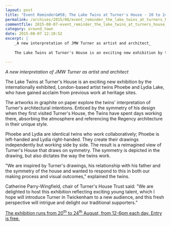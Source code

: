 ```yaml
---
layout: post
title: "Event Reminder&#58; The Lake Twins at Turner's House - 20 to 24 August 2015"
permalink: /archives/2015/08/event_reminder_the_lake_twins_at_turners_house_20.html
commentfile: 2015-08-07-event_reminder_the_lake_twins_at_turners_house_20
category: around_town
date: 2015-08-07 12:10:52
excerpt: |
    _A new interpretation of JMW Turner as artist and architect_
    
    The Lake Twins at Turner's House is an exciting new exhibition by the internationally exhibited, London-based artist twins Phoebe and Lydia Lake, who have gained acclaim from previous work at heritage sites.

---
```


*A new interpretation of JMW Turner as artist and architect*

The Lake Twins at Turner's House is an exciting new exhibition by the internationally exhibited, London-based artist twins Phoebe and Lydia Lake, who have gained acclaim from previous work at heritage sites.

The artworks in graphite on paper explore the twins' interpretation of Turner's architectural intentions. Enticed by the symmetry of his design when they first visited Turner's House, the Twins have spent days working there, absorbing the atmosphere and referencing the Regency architecture in their unique style.

Phoebe and Lydia are identical twins who work collaboratively; Phoebe is left-handed and Lydia right-handed. They create their drawings independently but working side by side. The result is a reimagined view of Turner's House that draws on symmetry. The symmetry is depicted in the drawing, but also dictates the way the twins work.

"We are inspired by Turner's drawings, his relationship with his father and the symmetry of the house and wanted to respond to this in both our making process and visual outcomes," explained the twins.

Catherine Parry-Wingfield, chair of Turner's House Trust said: "We are delighted to host this exhibition reflecting exciting young talent, which I hope will introduce Turner in Twickenham to a new audience, and this fresh perspective will intrigue and delight our traditional supporters."

[The exhibition runs from 20<sup>th</sup> to 24<sup>th</sup> August, from 12-6pm each day. Entry is free.](https://stmargarets.london/event/exhibition/200705145140)
